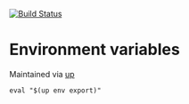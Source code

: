 [![Build Status](https://travis-ci.org/kaihendry/prazespeed.svg?branch=master)](https://travis-ci.org/kaihendry/prazespeed)

# Environment variables

Maintained via [up](https://up.docs.apex.sh/)

	eval "$(up env export)"
